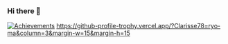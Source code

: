 ### Hi there 👋

<!--
**Clarisse78/Clarisse78** is a ✨ _special_ ✨ repository because its `README.md` (this file) appears on your GitHub profile.

Here are some ideas to get you started:

- 🔭 I’m currently working on ...
- 🌱 I’m currently learning ...
- 👯 I’m looking to collaborate on ...
- 🤔 I’m looking for help with ...
- 💬 Ask me about ...
- 📫 How to reach me: ...
- 😄 Pronouns: ...
- ⚡ Fun fact: ...
-->

[![Achievements](https://github-profile-trophy.vercel.app/?Clarisse78=ryo-ma)](https://github.com/ryo-ma/github-profile-trophy)
https://github-profile-trophy.vercel.app/?Clarisse78=ryo-ma&column=3&margin-w=15&margin-h=15
